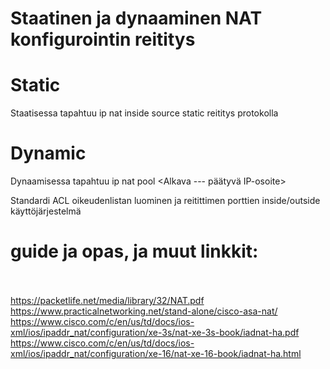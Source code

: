 <h1>Staatinen ja dynaaminen NAT konfigurointin reititys</h1>

# Static
Staatisessa tapahtuu ip nat inside source static reititys protokolla

# Dynamic
Dynaamisessa tapahtuu ip nat pool <NAME> <Alkava --- päätyvä IP-osoite> <subnet-mask>

Standardi ACL oikeudenlistan luominen ja reitittimen porttien inside/outside käyttöjärjestelmä

  
# guide ja opas, ja muut linkkit:<br> <br>
  https://packetlife.net/media/library/32/NAT.pdf <br>
  https://www.practicalnetworking.net/stand-alone/cisco-asa-nat/
  https://www.cisco.com/c/en/us/td/docs/ios-xml/ios/ipaddr_nat/configuration/xe-3s/nat-xe-3s-book/iadnat-ha.pdf  <br>
  https://www.cisco.com/c/en/us/td/docs/ios-xml/ios/ipaddr_nat/configuration/xe-16/nat-xe-16-book/iadnat-ha.html  <br>
